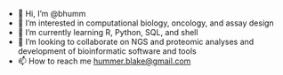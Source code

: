 - 👋 Hi, I’m @bhumm
- 👀 I’m interested in computational biology, oncology, and assay design
- 🌱 I’m currently learning R, Python, SQL, and shell
- 💞️ I’m looking to collaborate on NGS and proteomic analyses and development of bioinformatic software and tools
- 📫 How to reach me hummer.blake@gmail.com

<!---
bhumm/bhumm is a ✨ special ✨ repository because its `README.md` (this file) appears on your GitHub profile.
You can click the Preview link to take a look at your changes.
--->
